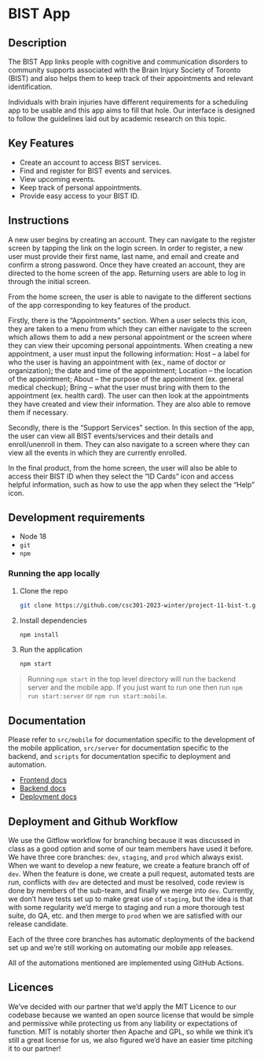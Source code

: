 # BIST App

## Description

The BIST App links people with cognitive and communication disorders to community supports associated with the Brain Injury Society of Toronto (BIST) and also helps them to keep track of their appointments and relevant identification.

Individuals with brain injuries have different requirements for a scheduling app to be usable and this app aims to fill that hole. Our interface is designed to follow the guidelines laid out by academic research on this topic.

## Key Features

- Create an account to access BIST services.
- Find and register for BIST events and services.
- View upcoming events.
- Keep track of personal appointments.
- Provide easy access to your BIST ID.

## Instructions

A new user begins by creating an account. They can navigate to the register screen by tapping the link on the login screen. In order to register, a new user must provide their first name, last name, and email and create and confirm a strong password. Once they have created an account, they are directed to the home screen of the app.
Returning users are able to log in through the initial screen.

From the home screen, the user is able to navigate to the different sections of the app corresponding to key features of the product.

Firstly, there is the “Appointments” section. When a user selects this icon, they are taken to a menu from which they can either navigate to the screen which allows them to add a new personal appointment or the screen where they can view their upcoming personal appointments. When creating a new appointment, a user must input the following information: Host – a label for who the user is having an appointment with (ex., name of doctor or organization); the date and time of the appointment; Location – the location of the appointment; About – the purpose of the appointment (ex. general medical checkup); Bring – what the user must bring with them to the appointment (ex. health card).
The user can then look at the appointments they have created and view their information. They are also able to remove them if necessary.

Secondly, there is the “Support Services” section. In this section of the app, the user can view all BIST events/services and their details and enroll/unenroll in them. They can also navigate to a screen where they can view all the events in which they are currently enrolled.

In the final product, from the home screen, the user will also be able to access their BIST ID when they select the “ID Cards” icon and access helpful information, such as how to use the app when they select the “Help” icon.

## Development requirements

- Node 18
- `git`
- `npm`

### Running the app locally

1. Clone the repo

    ```bash
    git clone https://github.com/csc301-2023-winter/project-11-bist-t.git
    ```

2. Install dependencies

    ```bash
    npm install
    ```

3. Run the application

    ```bash
    npm start
    ```


> Running `npm start` in the top level directory will run the backend server and the mobile app. If you just want to run one then run `npm run start:server` or `npm run start:mobile`.
>

## Documentation

Please refer to `src/mobile` for documentation specific to the development
of the mobile application, `src/server` for documentation specific to the
backend, and `scripts` for documentation specific to deployment and automation.

- [Frontend docs](https://github.com/csc301-2023-winter/project-11-bist-t/blob/dev/src/mobile/README.md)
- [Backend docs](https://github.com/csc301-2023-winter/project-11-bist-t/blob/dev/src/server/README.md)
- [Deployment docs](https://github.com/csc301-2023-winter/project-11-bist-t/blob/dev/scripts/deployment.md)

## Deployment and Github Workflow

We use the Gitflow workflow for branching because it was discussed in class as a good option and some of our team members have used it before. We have three core branches: `dev`, `staging`, and `prod` which always exist. When we want to develop a new feature, we create a feature branch off of `dev`. When the feature is done, we create a pull request, automated tests are run, conflicts with `dev` are detected and must be resolved, code review is done by members of the sub-team, and finally we merge into `dev`. Currently, we don’t have tests set up to make great use of `staging`, but the idea is that with some regularity we’d merge to staging and run a more thorough test suite, do QA, etc. and then merge to `prod` when we are satisfied with our release candidate.

Each of the three core branches has automatic deployments of the backend set up and we’re still working on automating our mobile app releases.

All of the automations mentioned are implemented using GitHub Actions.

## Licences

We’ve decided with our partner that we’d apply the MIT Licence to our codebase because we wanted an open source license that would be simple and permissive while protecting us from any liability or expectations of function. MIT is notably shorter then Apache and GPL, so while we think it’s still a great license for us, we also figured we’d have an easier time pitching it to our partner!

